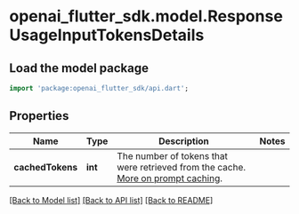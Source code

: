 # openai_flutter_sdk.model.ResponseUsageInputTokensDetails

## Load the model package
```dart
import 'package:openai_flutter_sdk/api.dart';
```

## Properties
Name | Type | Description | Notes
------------ | ------------- | ------------- | -------------
**cachedTokens** | **int** | The number of tokens that were retrieved from the cache.  [More on prompt caching](/docs/guides/prompt-caching).  | 

[[Back to Model list]](../README.md#documentation-for-models) [[Back to API list]](../README.md#documentation-for-api-endpoints) [[Back to README]](../README.md)


